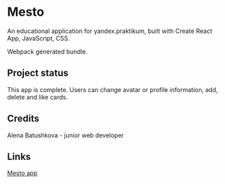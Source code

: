 # Mesto

An educational application for yandex.praktikum, built with Create React App, JavaScript, CSS.<br />

Webpack generated bundle.

## Project status
This app is complete. Users can change avatar or profile information, add, delete and like cards.

## Credits
Alena Batushkova - junior web developer

## Links
[Mesto app](https://abatushkova.github.io/mesto-react)
